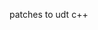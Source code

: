 <!--

    Copyright (C) 2009-2012 Barchart, Inc. <http://www.barchart.com/>

    All rights reserved. Licensed under the OSI BSD License.

    http://www.opensource.org/licenses/bsd-license.php

-->

patches to udt c++

